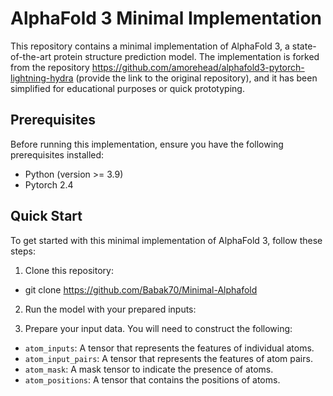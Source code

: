 # AlphaFold 3 Minimal Implementation  
  
This repository contains a minimal implementation of AlphaFold 3, a state-of-the-art protein structure prediction model. The implementation is forked from the repository https://github.com/amorehead/alphafold3-pytorch-lightning-hydra (provide the link to the original repository), and it has been simplified for educational purposes or quick prototyping.  
  
## Prerequisites  
  
Before running this implementation, ensure you have the following prerequisites installed:  
  
- Python (version >= 3.9)  
- Pytorch 2.4  
  
## Quick Start  
  
To get started with this minimal implementation of AlphaFold 3, follow these steps:  
  
1. Clone this repository:  
- git clone https://github.com/Babak70/Minimal-Alphafold

2. Run the model with your prepared inputs:  
  
3. Prepare your input data. You will need to construct the following:  
- `atom_inputs`: A tensor that represents the features of individual atoms.  
- `atom_input_pairs`: A tensor that represents the features of atom pairs.  
- `atom_mask`: A mask tensor to indicate the presence of atoms.  
- `atom_positions`: A tensor that contains the positions of atoms.  

